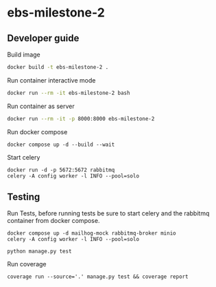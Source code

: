 # ebs-milestone-2

## Developer guide

Build image

```sh
docker build -t ebs-milestone-2 .
```

Run container interactive mode

```sh
docker run --rm -it ebs-milestone-2 bash
```

Run container as server 

```sh
docker run --rm -it -p 8000:8000 ebs-milestone-2
```

Run docker compose

```shell
docker compose up -d --build --wait
```

Start celery
```shell
docker run -d -p 5672:5672 rabbitmq
celery -A config worker -l INFO --pool=solo
```

## Testing

Run Tests, before running tests be sure to start celery and the rabbitmq container from docker compose.
```shell
docker compose up -d mailhog-mock rabbitmq-broker minio
celery -A config worker -l INFO --pool=solo
```

```shell
python manage.py test
```

Run coverage
```shell
coverage run --source='.' manage.py test && coverage report
```